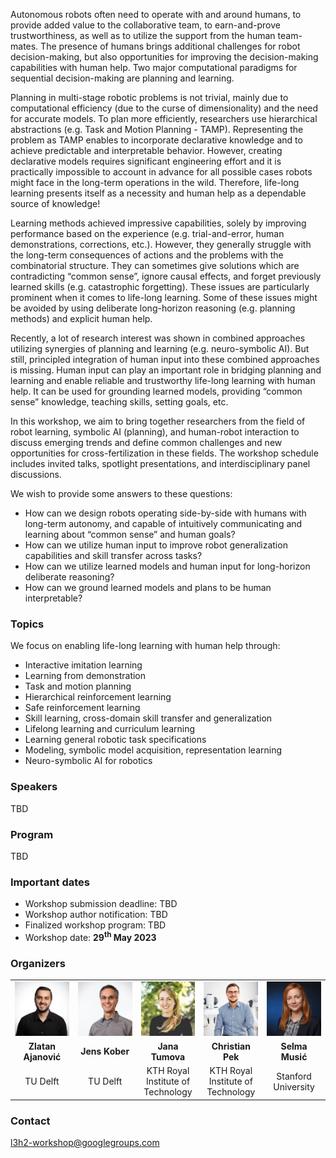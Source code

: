 
Autonomous robots often need to operate with and around humans, to provide added value to the collaborative team, to earn-and-prove trustworthiness, as well as to utilize the support from the human team-mates. The presence of humans brings additional challenges for robot decision-making, but also opportunities for improving the decision-making capabilities with human help. Two major computational paradigms for sequential decision-making are planning and learning.

Planning in multi-stage robotic problems is not trivial, mainly due to computational efficiency (due to the curse of dimensionality) and the need for accurate models. To plan more efficiently, researchers use hierarchical abstractions (e.g. Task and Motion Planning - TAMP). Representing the problem as TAMP enables to incorporate declarative knowledge and to achieve predictable and interpretable behavior. However, creating declarative models requires significant engineering effort and it is practically impossible to account in advance for all possible cases robots might face in the long-term operations in the wild. Therefore, life-long learning presents itself as a necessity and human help as a dependable source of knowledge! 

Learning methods achieved impressive capabilities, solely by improving performance based on the experience (e.g. trial-and-error, human demonstrations, corrections, etc.). However, they generally struggle with the long-term consequences of actions and the problems with the combinatorial structure. They can sometimes give solutions which are contradicting “common sense”, ignore causal effects, and forget previously learned skills (e.g. catastrophic forgetting). These issues are particularly prominent when it comes to life-long learning. Some of these issues might be avoided by using deliberate long-horizon reasoning (e.g. planning methods) and explicit human help.

Recently, a lot of research interest was shown in combined approaches utilizing synergies of planning and learning (e.g. neuro-symbolic AI). But still, principled integration of human input into these combined approaches is missing. Human input can play an important role in bridging planning and learning and enable reliable and trustworthy life-long learning with human help. It can be used for grounding learned models, providing “common sense” knowledge, teaching skills, setting goals, etc.

In this workshop, we aim to bring together researchers from the field of robot learning, symbolic AI (planning), and human-robot interaction to discuss emerging trends and define common challenges and new opportunities for cross-fertilization in these fields. The workshop schedule includes invited talks, spotlight presentations, and interdisciplinary panel discussions.   

We wish to provide some answers to these questions:
- How can we design robots operating side-by-side with humans with long-term autonomy, and capable of intuitively communicating and learning about “common sense” and human goals? 
- How can we utilize human input to improve robot generalization capabilities and skill transfer across tasks?
- How can we utilize learned models and human input for long-horizon deliberate reasoning? 
- How can we ground learned models and plans to be human interpretable? 

### Topics
We focus on enabling life-long learning with human help through:
- Interactive imitation learning
- Learning from demonstration
- Task and motion planning
- Hierarchical reinforcement learning
- Safe reinforcement learning
- Skill learning, cross-domain skill transfer and generalization
- Lifelong learning and curriculum learning
- Learning general robotic task specifications
- Modeling, symbolic model acquisition, representation learning
- Neuro-symbolic AI for robotics 


### Speakers 

TBD

### Program

TBD

### Important dates

- Workshop submission deadline: TBD
- Workshop author notification: TBD
- Finalized workshop program: TBD
- Workshop date: **29<sup>th</sup> May 2023**

### Organizers 


<table width="100%">
  <tr>
    <td width="20%"> <img src="/docs/assets/images/zlatan.jpg" alt= ""></td>
    <td width="20%"> <img src="/docs/assets/images/jens.jpeg" alt= "" ></td>
    <td width="20%"> <img src="/docs/assets/images/tumova.jpeg" alt= "" ></td>
    <td width="20%"> <img src="/docs/assets/images/chris.jpg" alt= ""></td>
    <td width="20%"> <img src="/docs/assets/images/selma.jpg" alt= ""></td>
  </tr>  
  <tr>
    <td style="text-align: center; vertical-align: middle;"><b>Zlatan Ajanović</b></td>
    <td style="text-align: center; vertical-align: middle;"><b>Jens Kober</b></td>
    <td style="text-align: center; vertical-align: middle;"><b>Jana Tumova</b></td>
    <td style="text-align: center; vertical-align: middle;"><b>Christian Pek</b></td>
    <td style="text-align: center; vertical-align: middle;"><b>Selma Musić</b></td>
  </tr> 
  
  <tr>
    <td style="text-align: center; vertical-align: middle;">TU Delft</td>
    <td style="text-align: center; vertical-align: middle;">TU Delft</td>
    <td style="text-align: center; vertical-align: middle;">KTH Royal Institute of Technology</td>
    <td style="text-align: center; vertical-align: middle;">KTH Royal Institute of Technology</td>
    <td style="text-align: center; vertical-align: middle;">Stanford University</td>
  </tr> 
</table>

### Contact

[l3h2-workshop@googlegroups.com](mailto:l3h2-workshop@googlegroups.com)
